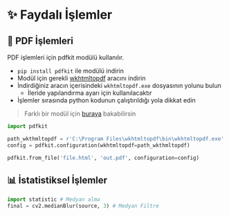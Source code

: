 # ✨ Faydalı İşlemler

## 📑 PDF İşlemleri

PDF işlemleri için pdfkit modülü kullanılır.

* `pip install pdfkit` ile modülü indirin
* Modül için gerekli [wkhtmltopdf](https://github.com/wkhtmltopdf/wkhtmltopdf/releases) aracını indirin
* İndirdiğiniz aracın içerisindeki `wkhtmltopdf.exe` dosyasının yolunu bulun
  * İleride yapılandırma ayarı için kullanılacaktır
* İşlemler sırasında python kodunun çalıştırıldığı yola dikkat edin

> Farklı bir modül için [buraya](https://towardsdatascience.com/python-for-pdf-ef0fac2808b0) bakabilirsin

```python
import pdfkit

path_wkthmltopdf = r'C:\Program Files\wkhtmltopdf\bin\wkhtmltopdf.exe'
config = pdfkit.configuration(wkhtmltopdf=path_wkthmltopdf)

pdfkit.from_file('file.html', 'out.pdf', configuration=config)
```

## 📊 İstatistiksel İşlemler

```python
import statistic # Medyan alma
final = cv2.medianBlur(source, 3) # Medyan Filtre
```
